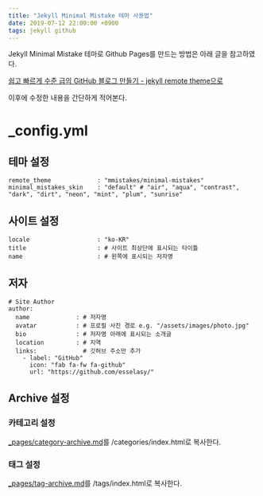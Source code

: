 ```yaml
---
title: "Jekyll Minimal Mistake 테마 사용법"
date: 2019-07-12 22:00:00 +0900
tags: jekyll github
---
```

Jekyll Minimal Mistake 테마로 Github Pages를 만드는 방법은 아래 글을 참고하였다.

[쉽고 빠르게 수준 급의 GitHub 블로그 만들기 - jekyll remote theme으로](https://dreamgonfly.github.io/2018/01/27/jekyll-remote-theme.html)

이후에 수정한 내용을 간단하게 적어본다.

# _config.yml
## 테마 설정
````
remote_theme             : "mmistakes/minimal-mistakes"
minimal_mistakes_skin    : "default" # "air", "aqua", "contrast", "dark", "dirt", "neon", "mint", "plum", "sunrise"
````

## 사이트 설정
````
locale                   : "ko-KR"
title                    : # 사이트 최상단에 표시되는 타이틀
name                     : # 왼쪽에 표시되는 저자명
````

## 저자
````
# Site Author
author:
  name             : # 저자명
  avatar           : # 프로필 사진 경로 e.g. "/assets/images/photo.jpg"
  bio              : # 저자명 아래에 표시되는 소개글
  location         : # 지역
  links:             # 깃허브 주소만 추가
    - label: "GitHub"
      icon: "fab fa-fw fa-github"
      url: "https://github.com/esselasy/"  
````

## Archive 설정
### 카테고리 설정
[_pages/category-archive.md](https://github.com/mmistakes/minimal-mistakes/blob/master/docs/_pages/category-archive.md)를 /categories/index.html로 복사한다.

### 태그 설정
[_pages/tag-archive.md](https://github.com/mmistakes/minimal-mistakes/blob/master/docs/_pages/tag-archive.md)를 /tags/index.html로 복사한다.
